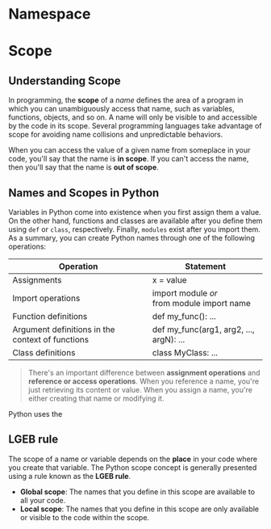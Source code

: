 # Namespace



# Scope

## Understanding Scope

In programming, the **scope** of a *name* defines the area of a program in which you can unambiguously access that name, such as variables, functions, objects, and so on. A name will only be visible to and accessible by the code in its scope. Several programming languages take advantage of scope for avoiding name collisions and unpredictable behaviors.    

When you can access the value of a given name from someplace in your code, you'll say that the name is **in scope**. If you can't access the name, then you'll say that the name is **out of scope**.    

## Names and Scopes in Python

Variables in Python come into existence when you first assign them a value. On the other hand, functions and classes are available after you define them using `def` or `class`, respectively. Finally, `modules` exist after you import them. As a summary, you can create Python names through one of the following operations:    

| Operation                                        | Statement                                       |
| ------------------------------------------------ | ----------------------------------------------- |
| Assignments                                      | x = value                                       |
| Import operations                                | import module *or*<br />from module import name |
| Function definitions                             | def my_func(): ...                              |
| Argument definitions in the context of functions | def my_func(arg1, arg2, ..., argN): ...         |
| Class definitions                                | class MyClass: ...                              |

> There's an important difference between **assignment operations** and **reference or access operations**. When you reference a name, you're just retrieving its content or value. When you assign a name, you're either creating that name or modifying it.

Python uses the 



## LGEB rule

The scope of a name or variable depends on the **place** in your code where you create that variable. The Python scope concept is generally presented using a rule known as the **LGEB rule**.

+ **Global scope**: The names that you define in this scope are available to all your code.
+ **Local scope**: The names that you define in this scope are only available or visible to the code within the  scope.